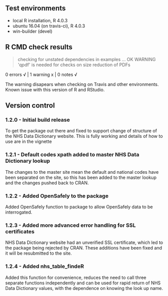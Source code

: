 ## Test environments
* local R installation, R 4.0.3
* ubuntu 16.04 (on travis-ci), R 4.0.3
* win-builder (devel)

## R CMD check results

> checking for unstated dependencies in examples ... OK
   WARNING
  'qpdf' is needed for checks on size reduction of PDFs

0 errors √ | 1 warning x | 0 notes √

The warning disapears when checking on Travis and other environments. Known issue with this version of R and RStudio. 


## Version control

### 1.2.0 - Initial build release 
To get the package out there and fixed to support change of structure of the NHS Data Dictionary website. This is fully working and details of how to use are in the vignette

### 1.2.1 - Default codes xpath added to master NHS Data Dictionary lookup 
The changes to the master site mean the default and national codes have been separated on the site, so this has been added to the master lookup and the changes pushed back to CRAN. 

### 1.2.2 - Added OpenSafely to the package
Added OpenSafely function to package to allow OpenSafely data to be interrogated.

### 1.2.3 - Added more advanced error handling for SSL certificates
NHS Data Dictionary website had an unverified SSL certificate, which led to the package being rejected by CRAN. These additions have been fixed and it will be resubmitted to the site. 

### 1.2.4 - Added nhs_table_findeR 
Added this function for convenience, reduces the need to call three separate functions independently and can be used for rapid return of NHS Data Dictionary values, with the dependence on knowing the look up name.




